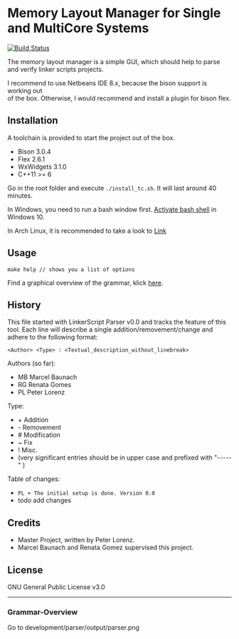 # Memory Layout Manager for Single and MultiCore Systems
[![Build Status](https://travis-ci.org/tompollard/phd_thesis_markdown.svg?branch=master)](https://travis-ci.org/tompollard/phd_thesis_markdown)  

 The memory layout manager is a simple GUI, which should help to parse and
 verify linker scripts projects.

 I recommend to use Netbeans IDE 8.x, because the bison support is working out  
 of the box. Otherwise, I would recommend and install a  plugin for bison flex.

## Installation

A toolchain is provided to start the project out of the box.

  * Bison 3.0.4
  * Flex 2.6.1
  * WxWidgets 3.1.0
  * C++11 >= 6

Go in the root folder and execute
`./install_tc.sh`.
It will last around 40 minutes.

In Windows, you need to run a bash window first. [Activate bash shell](http://www.windowscentral.com/how-install-bash-shell-command-line-windows-10)
in Windows 10.  

In Arch Linux, it is recommended to take a look to [Link](https://wiki.filezilla-project.org/Compiling_FileZilla_3_under_Windows)

## Usage

    make help // shows you a list of options

Find a graphical overview of the grammar, klick [here](#Grammar-Overview).

## History

This file started with LinkerScript Parser v0.0 and tracks the feature of this tool.
Each line will describe a single addition/removement/change and adhere to the following format:

`<Author> <Type> : <Textual_description_without_linebreak>`

Authors (so far):

  * MB   Marcel Baunach
  * RG   Renata Gomes
  * PL   Peter Lorenz

Type:

  * \+ Addition
  * \- Removement
  * \# Modification
  * \~ Fix
  * \! Misc.
  * (very significant entries should be in upper case and prefixed with "-----" )

Table of changes:

  * `PL + The initial setup is done. Version 0.0`
  * todo add changes

## Credits

  * Master Project, written by Peter Lorenz.
  * Marcel Baunach and Renata Gomez supervised this project.

## License

GNU General Public License v3.0

---

### Grammar-Overview
Go to development/parser/output/parser.png
